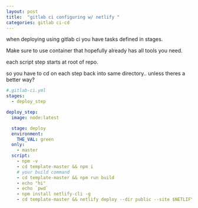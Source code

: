 ```yaml
---
layout: post
title:  "gitlab ci configuring w/ netlify "
categories: gitlab ci-cd
---
```



when deploying using gitlab ci you have tasks defined in stages.

Make sure to use container that hopefully already has all tools you need.

each script step starts at root of repo.

so you have to cd on each step back into same directory.. unless theres a better way?

```yaml
#.gitlab-ci.yml
stages:
  - deploy_step

deploy_step:
  image: node:latest

  stage: deploy
  environment:
    THE_VAL: green
  only:
    - master
  script:
    - npm -v
    - cd template-master && npm i
    # your build command
    - cd template-master && npm run build
    - echo "hi"
    - echo `pwd` 
    - npm install netlify-cli -g
    - cd template-master && netlify deploy --dir public --site $NETLIFY_SITE_ID --auth $NETLIFY_AUTH_TOKEN --prod
```
